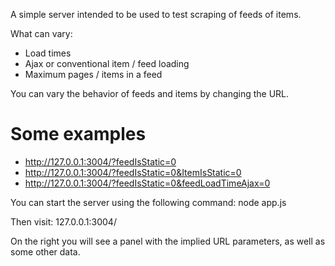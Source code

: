 A simple server intended to be used to test scraping of feeds of items.

What can vary:
- Load times
- Ajax or conventional item / feed loading
- Maximum pages / items in a feed

You can vary the behavior of feeds and items by changing the URL.

# Some examples
- http://127.0.0.1:3004/?feedIsStatic=0
- http://127.0.0.1:3004/?feedIsStatic=0&ItemIsStatic=0
- http://127.0.0.1:3004/?feedIsStatic=0&feedLoadTimeAjax=0

You can start the server using the following command:
node app.js

Then visit:
127.0.0.1:3004/

On the right you will see a panel with the implied URL parameters, as well as some other data.
